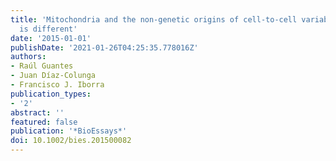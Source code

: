 ```yaml
---
title: 'Mitochondria and the non-genetic origins of cell-to-cell variability: More
  is different'
date: '2015-01-01'
publishDate: '2021-01-26T04:25:35.778016Z'
authors:
- Raúl Guantes
- Juan Díaz-Colunga
- Francisco J. Iborra
publication_types:
- '2'
abstract: ''
featured: false
publication: '*BioEssays*'
doi: 10.1002/bies.201500082
---
```



